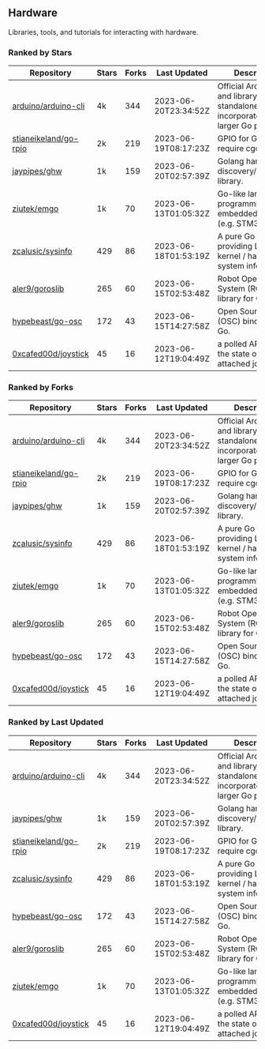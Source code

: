 ## Hardware

Libraries, tools, and tutorials for interacting with hardware.

### Ranked by Stars

| Repository | Stars | Forks | Last Updated | Description | 
|------------|-------|-------|--------------|-------------|
| [arduino/arduino-cli](https://github.com/arduino/arduino-cli) | 4k | 344 | 2023-06-20T23:34:52Z |  Official Arduino CLI and library. Can run standalone, or be incorporated into larger Go projects. |
| [stianeikeland/go-rpio](https://github.com/stianeikeland/go-rpio) | 2k | 219 | 2023-06-19T08:17:23Z |  GPIO for Go, doesn't require cgo. |
| [jaypipes/ghw](https://github.com/jaypipes/ghw) | 1k | 159 | 2023-06-20T02:57:39Z |  Golang hardware discovery/inspection library. |
| [ziutek/emgo](https://github.com/ziutek/emgo) | 1k | 70 | 2023-06-13T01:05:32Z |  Go-like language for programming embedded systems (e.g. STM32 MCU). |
| [zcalusic/sysinfo](https://github.com/zcalusic/sysinfo) | 429 | 86 | 2023-06-18T01:53:19Z |  A pure Go library providing Linux OS / kernel / hardware system information. |
| [aler9/goroslib](https://github.com/aler9/goroslib) | 265 | 60 | 2023-06-15T02:53:48Z |  Robot Operating System (ROS) library for Go. |
| [hypebeast/go-osc](https://github.com/hypebeast/go-osc) | 172 | 43 | 2023-06-15T14:27:58Z |  Open Sound Control (OSC) bindings for Go. |
| [0xcafed00d/joystick](https://github.com/0xcafed00d/joystick) | 45 | 16 | 2023-06-12T19:04:49Z |  a polled API to read the state of an attached joystick. |

### Ranked by Forks

| Repository | Stars | Forks | Last Updated | Description | 
|------------|-------|-------|--------------|-------------|
| [arduino/arduino-cli](https://github.com/arduino/arduino-cli) | 4k | 344 | 2023-06-20T23:34:52Z |  Official Arduino CLI and library. Can run standalone, or be incorporated into larger Go projects. |
| [stianeikeland/go-rpio](https://github.com/stianeikeland/go-rpio) | 2k | 219 | 2023-06-19T08:17:23Z |  GPIO for Go, doesn't require cgo. |
| [jaypipes/ghw](https://github.com/jaypipes/ghw) | 1k | 159 | 2023-06-20T02:57:39Z |  Golang hardware discovery/inspection library. |
| [zcalusic/sysinfo](https://github.com/zcalusic/sysinfo) | 429 | 86 | 2023-06-18T01:53:19Z |  A pure Go library providing Linux OS / kernel / hardware system information. |
| [ziutek/emgo](https://github.com/ziutek/emgo) | 1k | 70 | 2023-06-13T01:05:32Z |  Go-like language for programming embedded systems (e.g. STM32 MCU). |
| [aler9/goroslib](https://github.com/aler9/goroslib) | 265 | 60 | 2023-06-15T02:53:48Z |  Robot Operating System (ROS) library for Go. |
| [hypebeast/go-osc](https://github.com/hypebeast/go-osc) | 172 | 43 | 2023-06-15T14:27:58Z |  Open Sound Control (OSC) bindings for Go. |
| [0xcafed00d/joystick](https://github.com/0xcafed00d/joystick) | 45 | 16 | 2023-06-12T19:04:49Z |  a polled API to read the state of an attached joystick. |

### Ranked by Last Updated

| Repository | Stars | Forks | Last Updated | Description | 
|------------|-------|-------|--------------|-------------|
| [arduino/arduino-cli](https://github.com/arduino/arduino-cli) | 4k | 344 | 2023-06-20T23:34:52Z |  Official Arduino CLI and library. Can run standalone, or be incorporated into larger Go projects. |
| [jaypipes/ghw](https://github.com/jaypipes/ghw) | 1k | 159 | 2023-06-20T02:57:39Z |  Golang hardware discovery/inspection library. |
| [stianeikeland/go-rpio](https://github.com/stianeikeland/go-rpio) | 2k | 219 | 2023-06-19T08:17:23Z |  GPIO for Go, doesn't require cgo. |
| [zcalusic/sysinfo](https://github.com/zcalusic/sysinfo) | 429 | 86 | 2023-06-18T01:53:19Z |  A pure Go library providing Linux OS / kernel / hardware system information. |
| [hypebeast/go-osc](https://github.com/hypebeast/go-osc) | 172 | 43 | 2023-06-15T14:27:58Z |  Open Sound Control (OSC) bindings for Go. |
| [aler9/goroslib](https://github.com/aler9/goroslib) | 265 | 60 | 2023-06-15T02:53:48Z |  Robot Operating System (ROS) library for Go. |
| [ziutek/emgo](https://github.com/ziutek/emgo) | 1k | 70 | 2023-06-13T01:05:32Z |  Go-like language for programming embedded systems (e.g. STM32 MCU). |
| [0xcafed00d/joystick](https://github.com/0xcafed00d/joystick) | 45 | 16 | 2023-06-12T19:04:49Z |  a polled API to read the state of an attached joystick. |

